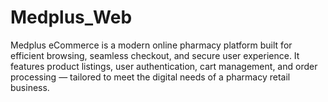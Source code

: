 # Medplus_Web
Medplus eCommerce is a modern online pharmacy platform built for efficient browsing, seamless checkout, and secure user experience. It features product listings, user authentication, cart management, and order processing — tailored to meet the digital needs of a pharmacy retail business.
